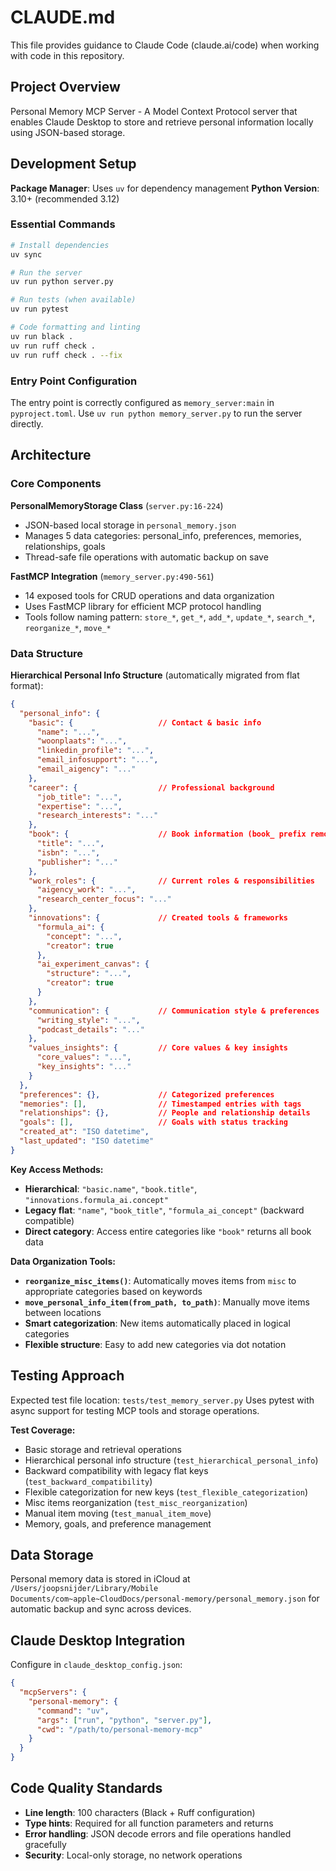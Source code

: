 # CLAUDE.md

This file provides guidance to Claude Code (claude.ai/code) when working with code in this repository.

## Project Overview

Personal Memory MCP Server - A Model Context Protocol server that enables Claude Desktop to store and retrieve personal information locally using JSON-based storage.

## Development Setup

**Package Manager**: Uses `uv` for dependency management
**Python Version**: 3.10+ (recommended 3.12)

### Essential Commands

```bash
# Install dependencies
uv sync

# Run the server
uv run python server.py

# Run tests (when available)
uv run pytest

# Code formatting and linting
uv run black .
uv run ruff check .
uv run ruff check . --fix
```

### Entry Point Configuration
The entry point is correctly configured as `memory_server:main` in `pyproject.toml`. Use `uv run python memory_server.py` to run the server directly.

## Architecture

### Core Components

**PersonalMemoryStorage Class** (`server.py:16-224`)
- JSON-based local storage in `personal_memory.json`
- Manages 5 data categories: personal_info, preferences, memories, relationships, goals
- Thread-safe file operations with automatic backup on save

**FastMCP Integration** (`memory_server.py:490-561`)
- 14 exposed tools for CRUD operations and data organization
- Uses FastMCP library for efficient MCP protocol handling
- Tools follow naming pattern: `store_*`, `get_*`, `add_*`, `update_*`, `search_*`, `reorganize_*`, `move_*`

### Data Structure

**Hierarchical Personal Info Structure** (automatically migrated from flat format):
```json
{
  "personal_info": {
    "basic": {                   // Contact & basic info
      "name": "...",
      "woonplaats": "...",
      "linkedin_profile": "...",
      "email_infosupport": "...",
      "email_aigency": "..."
    },
    "career": {                  // Professional background
      "job_title": "...",
      "expertise": "...",
      "research_interests": "..."
    },
    "book": {                    // Book information (book_ prefix removed)
      "title": "...",
      "isbn": "...",
      "publisher": "..."
    },
    "work_roles": {              // Current roles & responsibilities
      "aigency_work": "...",
      "research_center_focus": "..."
    },
    "innovations": {             // Created tools & frameworks
      "formula_ai": {
        "concept": "...",
        "creator": true
      },
      "ai_experiment_canvas": {
        "structure": "...",
        "creator": true
      }
    },
    "communication": {           // Communication style & preferences
      "writing_style": "...",
      "podcast_details": "..."
    },
    "values_insights": {         // Core values & key insights
      "core_values": "...",
      "key_insights": "..."
    }
  },
  "preferences": {},             // Categorized preferences
  "memories": [],                // Timestamped entries with tags
  "relationships": {},           // People and relationship details  
  "goals": [],                   // Goals with status tracking
  "created_at": "ISO datetime",
  "last_updated": "ISO datetime"
}
```

**Key Access Methods:**
- **Hierarchical**: `"basic.name"`, `"book.title"`, `"innovations.formula_ai.concept"`
- **Legacy flat**: `"name"`, `"book_title"`, `"formula_ai_concept"` (backward compatible)
- **Direct category**: Access entire categories like `"book"` returns all book data

**Data Organization Tools:**
- **`reorganize_misc_items()`**: Automatically moves items from `misc` to appropriate categories based on keywords
- **`move_personal_info_item(from_path, to_path)`**: Manually move items between locations
- **Smart categorization**: New items automatically placed in logical categories
- **Flexible structure**: Easy to add new categories via dot notation

## Testing Approach

Expected test file location: `tests/test_memory_server.py`
Uses pytest with async support for testing MCP tools and storage operations.

**Test Coverage:**
- Basic storage and retrieval operations
- Hierarchical personal info structure (`test_hierarchical_personal_info`)
- Backward compatibility with legacy flat keys (`test_backward_compatibility`) 
- Flexible categorization for new keys (`test_flexible_categorization`)
- Misc items reorganization (`test_misc_reorganization`)
- Manual item moving (`test_manual_item_move`)
- Memory, goals, and preference management

## Data Storage

Personal memory data is stored in iCloud at `/Users/joopsnijder/Library/Mobile Documents/com~apple~CloudDocs/personal-memory/personal_memory.json` for automatic backup and sync across devices.

## Claude Desktop Integration

Configure in `claude_desktop_config.json`:
```json
{
  "mcpServers": {
    "personal-memory": {
      "command": "uv", 
      "args": ["run", "python", "server.py"],
      "cwd": "/path/to/personal-memory-mcp"
    }
  }
}
```

## Code Quality Standards

- **Line length**: 100 characters (Black + Ruff configuration)
- **Type hints**: Required for all function parameters and returns
- **Error handling**: JSON decode errors and file operations handled gracefully
- **Security**: Local-only storage, no network operations